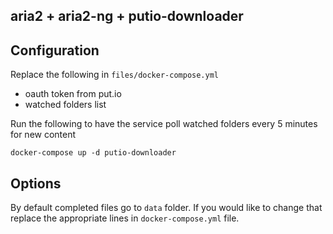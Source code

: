 aria2 + aria2-ng + putio-downloader
---

## Configuration
Replace the following in `files/docker-compose.yml`

- oauth token from put.io
- watched folders list

Run the following to have the service poll watched folders every 5 minutes for new content
```
docker-compose up -d putio-downloader
```

## Options
By default completed files go to `data` folder. If you would like to change that replace the appropriate lines in `docker-compose.yml` file.
